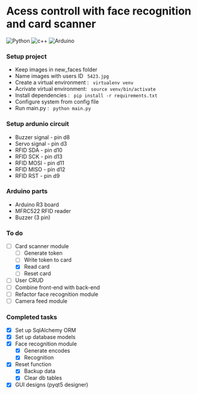 # Acess controll with face recognition and card scanner 
![Python](https://img.shields.io/badge/Python-3.8.5-3772A2)  ![c++](https://img.shields.io/badge/C%2B%2B-11-F34B7D)  ![Arduino](https://img.shields.io/badge/-Arduino-00989D)  


### Setup project

* Keep images in new_faces folder
* Name images with users ID ` 5423.jpg`
* Create a virtual environment : ` virtualenv venv`
* Acrivate virtual environment: ` source venv/bin/activate`
* Install dependencies : ` pip install -r requirements.txt`
* Configure system from config file
* Run main.py : ` python main.py`

### Setup ardunio circuit

* Buzzer signal - pin d8
* Servo signal - pin d3
* RFID SDA - pin d10
* RFID SCK - pin d13
* RFID MOSI - pin d11
* RFID MISO - pin d12
* RFID RST - pin d9

### Arduino parts

* Arduino R3 board
* MFRC522 RFID reader
* Buzzer (3 pin)


### To do 
- [ ] Card scanner module
    - [ ] Generate token
    - [ ] Write token to card
    - [x] Read card
    - [ ] Reset card 
- [ ] User CRUD
- [ ] Combine front-end with back-end
- [ ] Refactor face recognition module 
- [ ] Camera feed module

### Completed tasks
- [x] Set up SqlAlchemy ORM
- [x] Set up database models  
- [x] Face recognition module 
	- [x] Generate encodes
	- [x] Recognition
- [x] Reset function
	- [x] Backup data 
	- [x] Clear db tables 
- [x] GUI designs (pyqt5 designer)